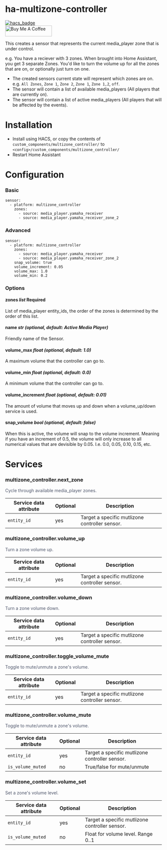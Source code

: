 # ha-multizone-controller

[![hacs_badge](https://img.shields.io/badge/HACS-Default-orange.svg?style=for-the-badge)](https://github.com/custom-components/hacs)
<br><a href="https://www.buymeacoffee.com/Petro31" target="_blank"><img src="https://cdn.buymeacoffee.com/buttons/default-black.png" width="150px" height="35px" alt="Buy Me A Coffee" style="height: 35px !important;width: 150px !important;" ></a>


This creates a sensor that represents the current media_player zone that is under control.

e.g. You have a reciever with 3 zones.  When brought into Home Assistant, you get 3 separate Zones.  You'd like to turn the volume up for all the zones that are on, or optionally just turn on one.

* The created sensors current state will represent which zones are on.  e.g. `All Zones`, `Zone 1`, `Zone 2`, `Zone 1`, `Zone 1,2`, `off`.
* The sensor will contain a list of available media_players (All players that are currently on).
* The sensor will contain a list of active media_players (All players that will be affected by the events).

<h1><a class="title-link" name="installation" href="#installation"></a>Installation</h1>

* Install using HACS, or copy the contents of `custom_components/multizone_controller/` to `<config>/custom_components/multizone_controller/`
* Restart Home Assistant

<h1><a class="title-link" name="configuration" href="#configuration"></a>Configuration</h1>

<h3><a class="title-link" name="basic" href="#basic"></a>Basic</h3>

```
sensor:
  - platform: multizone_controller
    zones:
      - source: media_player.yamaha_receiver
      - source: media_player.yamaha_receiver_zone_2
```

<h3><a class="title-link" name="advanced" href="#advanced"></a>Advanced</h3>

```
sensor:
  - platform: multizone_controller
    zones:
      - source: media_player.yamaha_receiver
      - source: media_player.yamaha_receiver_zone_2
    snap_volume: true
    volume_increment: 0.05
    volume_max: 1.0
    volume_min: 0.2
```

<h3><a class="title-link" name="options" href="#options"></a>Options</h3>

<h4><a class="title-link" name="zones" href="#zones"></a>zones <i>list</i> <b>Required</b></h4>

List of media_player entity_ids, the order of the zones is determined by the order of this list.

<h4><a class="title-link" name="name" href="#name"></a>name <i>str (optional, default: Active Media Player)</i></h4>

Friendly name of the Sensor.

<h4><a class="title-link" name="volume_max" href="#volume_max"></a>volume_max <i>float (optional, default: 1.0)</i></h4>

A maximum volume that the controller can go to.

<h4><a class="title-link" name="volume_min" href="#volume_min"></a>volume_min <i>float (optional, default: 0.0)</i></h4>

A minimum volume that the controller can go to.

<h4><a class="title-link" name="volume_increment" href="#volume_increment"></a>volume_increment <i>float (optional, default: 0.01)</i></h4>

The amount of volume that moves up and down when a volume_up/down service is used.

<h4><a class="title-link" name="snap_volume" href="#snap_volume"></a>snap_volume <i>bool (optional, default: false)</i></h4>

When this is active, the volume will snap to the volume increment.  Meaning if you have an increment of 0.5, the volume will only increase to all numerical values that are devisible by 0.05.  I.e. 0.0, 0.05, 0.10, 0.15, etc.

<h1><a class="title-link" name="services" href="#services"></a>Services</h1>

<h3><a class="title-link" name="next_zone" href="#next_zone"></a>multizone_controller.next_zone</h3>

<p style="color:#4f566b; font-size: 14px;";>Cycle through available media_player zones.</p>

Service data attribute | Optional | Description
-- | -- | --
`entity_id` | yes | Target a specific mutlizone controller sensor.

<h3><a class="title-link" name="volume_up" href="#volume_up"></a>multizone_controller.volume_up</h3>

<p style="color:#4f566b; font-size: 14px;";>Turn a zone volume up.</p>

Service data attribute | Optional | Description
-- | -- | --
`entity_id` | yes | Target a specific mutlizone controller sensor.

<h3><a class="title-link" name="volume_down" href="#volume_down"></a>multizone_controller.volume_down</h3>

<p style="color:#4f566b; font-size: 14px;";>Turn a zone volume down.</p>

Service data attribute | Optional | Description
-- | -- | --
`entity_id` | yes | Target a specific mutlizone controller sensor.

<h3><a class="title-link" name="toggle_volume_mute" href="#toggle_volume_mute"></a>multizone_controller.toggle_volume_mute</h3>

<p style="color:#4f566b; font-size: 14px;";>Toggle to mute/unmute a zone's volume.</p>

Service data attribute | Optional | Description
-- | -- | --
`entity_id` | yes | Target a specific mutlizone controller sensor.

<h3><a class="title-link" name="volume_mute" href="#volume_mute"></a>multizone_controller.volume_mute</h3>

<p style="color:#4f566b; font-size: 14px;";>Toggle to mute/unmute a zone's volume.</p>

Service data attribute | Optional | Description
-- | -- | --
`entity_id` | yes | Target a specific mutlizone controller sensor.
`is_volume_muted` | no | True/false for mute/unmute

<h3><a class="title-link" name="volume_set" href="#volume_set"></a>multizone_controller.volume_set</h3>

<p style="color:#4f566b; font-size: 14px;";>Set a zone's volume level.</p>

Service data attribute | Optional | Description
-- | -- | --
`entity_id` | yes | Target a specific mutlizone controller sensor.
`is_volume_muted` | no | Float for volume level. Range 0..1